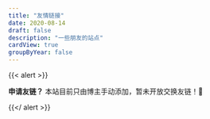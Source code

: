 ```yaml
---
title: "友情链接"
date: 2020-08-14
draft: false
description: "一些朋友的站点"
cardView: true
groupByYear: false
---
```


{{< alert >}}

**申请友链？** 本站目前只由博主手动添加，暂未开放交换友链！🐛

{{</ alert >}}

</BR>